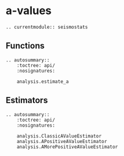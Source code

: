 # a-values

```{eval-rst}
.. currentmodule:: seismostats
```

## Functions
```{eval-rst}
.. autosummary::
    :toctree: api/
    :nosignatures:

    analysis.estimate_a
```

## Estimators
```{eval-rst}
.. autosummary::
    :toctree: api/
    :nosignatures:

    analysis.ClassicAValueEstimator
    analysis.APositiveAValueEstimator
    analysis.AMorePositiveAValueEstimator
```